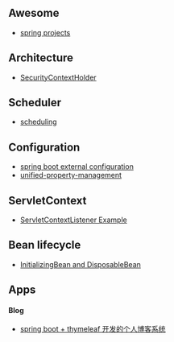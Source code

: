 Awesome
---
- [spring projects](https://github.com/spring-projects)

Architecture
---
- [SecurityContextHolder](http://docs.spring.io/spring-security/site/docs/3.0.x/reference/technical-overview.html)

Scheduler
---
- [scheduling](https://docs.spring.io/spring/docs/current/spring-framework-reference/html/scheduling.html)

Configuration
---
- [spring boot external configuration](https://docs.spring.io/spring-boot/docs/current/reference/html/boot-features-external-config.html)
- [unified-property-management](https://spring.io/blog/2011/02/15/spring-3-1-m1-unified-property-management/)

ServletContext
---
- [ServletContextListener Example](https://www.mkyong.com/servlet/what-is-listener-servletcontextlistener-example/)

Bean lifecycle
---
- [InitializingBean and DisposableBean](https://www.mkyong.com/spring/spring-initializingbean-and-disposablebean-example/)

Apps
---
#### Blog
- [spring boot + thymeleaf 开发的个人博客系统](https://github.com/eumji025/EumJi-blog)
